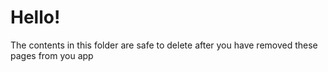 # Hello!

The contents in this folder are safe to delete after you have removed these pages from you app
